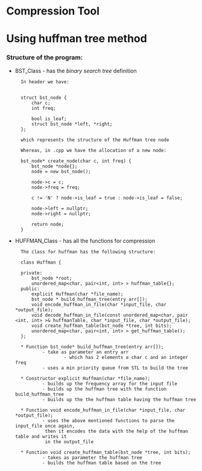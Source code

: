# Compression Tool
# Using huffman tree method

### Structure of the program:

* BST_Class - has the *binary search tree* definition
        
        In header we have: 
        
      
        struct bst_node {
            char c;
            int freq;
            
            bool is_leaf;
            struct bst_node *left, *right;
        };
        
        which represents the structure of the Huffman tree node
        
        Whereas, in .cpp we have the allocation of a new node:
        
        bst_node* create_node(char c, int freq) {
            bst_node *node{};
            node = new bst_node();
        
            node->c = c;
            node->freq = freq;
        
            c != 'N' ? node->is_leaf = true : node->is_leaf = false;
        
            node->left = nullptr;
            node->right = nullptr;
        
            return node;
        }
        
* HUFFMAN_Class - has all the functions for compression

        The class for huffman has the following structure:
        
        class Huffman {

        private:
            bst_node *root;
            unordered_map<char, pair<int, int> > huffman_table{};
        public:
            explicit Huffman(char *file_name);
            bst_node * build_huffman_tree(entry arr[]);
            void encode_huffman_in_file(char *input_file, char *output_file);
            void decode_huffman_in_file(const unordered_map<char, pair <int, int> >& huffmanTable, char *input_file, char *output_file);
            void create_huffman_table(bst_node *tree, int bits);
            unordered_map<char, pair<int, int> > get_huffman_table();
        };
        
        * Function bst_node* build_huffman_tree(entry arr[]);
                - take as parameter an entry arr
                        - which has 2 elements a char c and an integer freq
                - uses a min priority queue from STL to build the tree
                         
        * Constructor explicit Huffman(char *file_name);
                - builds up the frequency array for the input file
                - builds up the huffman tree with the function build_huffman_tree
                - builds up the the huffman table having the huffman tree
        
        * Function void encode_huffman_in_file(char *input_file, char *output_file);
                - uses the above mentioned functions to parse the input_file once again,
                 then it encodes the data with the help of the huffman table and writes it
                 in the output_file
                 
        * Function void create_huffman_table(bst_node *tree, int bits);
                - takes as parameter the huffman tree
                - builds the huffman table based on the tree       
        

